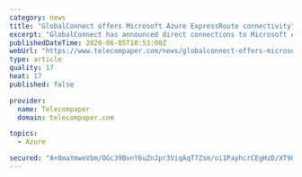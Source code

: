 ```yaml
---
category: news
title: "GlobalConnect offers Microsoft Azure ExpressRoute connectivity"
excerpt: "GlobalConnect has announced direct connections to Microsoft Azure ExpressRoute, offering access to public cloud services. Customers can benefit from simple and effecive operations, low latency between corporate LANs and Microsoft data centres,"
publishedDateTime: 2020-06-05T10:53:00Z
webUrl: "https://www.telecompaper.com/news/globalconnect-offers-microsoft-azure-expressroute-connectivity--1341425"
type: article
quality: 17
heat: 17
published: false

provider:
  name: Telecompaper
  domain: telecompaper.com

topics:
  - Azure

secured: "A+8maYmweVbm/OGc39BvnY6uZnJpr3ViqAqT7Zsm/oi1PayhcrCEgHzD/XT98yVqrEBPAHd2PTdI2RVXuXiy2XK0cOs3pHQlc5vsaS0tI+97LFMw2g0ln733ucC7ggWEE71HhUpQk6tynoBqCZmMyW/UVnP9c+Vj9bQg6CsxzPhqBu3zbn3qFiNnhNTMMbDRuOb5iCNVB8Sfcp0eFs7okKXDbXewkqH0Ot4Ykd3Qk+0HC0DCrOznGS+BYcyStvddJtV4WvcE/zMxypoNh71CVUNsRnsSMIpaNlfk5L0vkADSIzmEVvMxQ6OhPdTtLhDu;VjfFC5nz1ZrhYhC8ApV5uA=="
---
```


